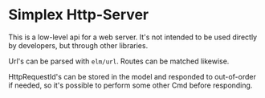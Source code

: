 # Simplex Http-Server

This is a low-level api for a web server. It's not intended to be used directly by developers, but through other libraries. 

Url's can be parsed with `elm/url`. Routes can be matched likewise.

HttpRequestId's can be stored in the model and responded to out-of-order if needed, so it's possible to perform some other Cmd before responding.

